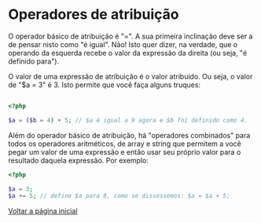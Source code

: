  # Operadores de atribuição
 
 O operador básico de atribuição é "=". A sua primeira inclinação deve ser a de pensar nisto como "é igual". Não! Isto quer dizer, na verdade, que o operando da esquerda recebe o valor da expressão da direita (ou seja, "é definido para").

O valor de uma expressão de atribuição é o valor atribuído. Ou seja, o valor de "$a = 3" é 3. Isto permite que você faça alguns truques:

```php

<?php

$a = ($b = 4) + 5; // $a é igual a 9 agora e $b foi definido como 4.
```

Além do operador básico de atribuição, há "operadores combinados" para todos os operadores aritméticos, de array e string que permitem a você pegar um valor de uma expressão e então usar seu próprio valor para o resultado daquela expressão. Por exemplo:

```php
<?php

$a = 3;
$a += 5; // define $a para 8, como se disséssemos: $a = $a + 5;
```

[Voltar a página inicial](../README.md)
